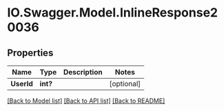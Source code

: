# IO.Swagger.Model.InlineResponse20036
## Properties

Name | Type | Description | Notes
------------ | ------------- | ------------- | -------------
**UserId** | **int?** |  | [optional] 

[[Back to Model list]](../README.md#documentation-for-models) [[Back to API list]](../README.md#documentation-for-api-endpoints) [[Back to README]](../README.md)

